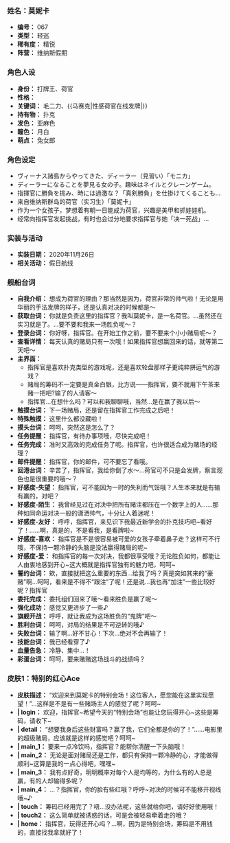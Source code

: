 ### 姓名：莫妮卡
* **编号：** 067
* **类型：** 轻巡
* **稀有度：** 精锐
* **阵营：** 维纳斯假期


### 角色人设
* **身份：** 打牌王、荷官
* **性格：** 
* **关键词：** 毛二力、{{马赛克|性感荷官在线发牌|}}
* **持有物：** 扑克
* **发色：** 亚麻色
* **瞳色：** 月白
* **萌点：** 兔女郎


### 角色设定
* ヴィーナス諸島からやってきた、ディーラー（見習い）「モニカ」
* ディーラーになることを夢見る女の子。趣味はネイルとクレーンゲーム。
* 指揮官に勝負を挑み、時には過激な？「真剣勝負」を仕掛けてくることも…
* 来自维纳斯群岛的荷官（实习生）「莫妮卡」
* 作为一个女孩子，梦想着有朝一日能成为荷官，兴趣是美甲和抓娃娃机。
* 经常向指挥官发起挑战，有时也会过分地要求指挥官与她「决一死战」…


### 实装与活动
* **实装日期：** 2020年11月26日
* **相关活动：** 假日航线


### 舰船台词
* **自我介绍：** 想成为荷官的理由？那当然是因为，荷官非常的帅气啦！无论是用华丽的手法发牌的样子，还是认真对决的时候都是～
* **获取台词：** 你就是负责这里的指挥官？我叫莫妮卡，是一名荷官。…虽然还在实习就是了。…要不要和我来一场胜负呢～？
* **登录台词：** 你好呀，指挥官。在开始工作之前，要不要来个小小赌局呢～？
* **查看详情：** 每天认真的赌局只有一次哦！如果指挥官想赢回来的话，就等第二天吧～
* **主界面：**
  * 指挥官是喜欢扑克类型的游戏呢，还是喜欢轮盘那样子更纯粹拼运气的游戏？
  * 赌局的筹码不一定要是真金白银，比方说——指挥官，要不就用下午茶来赌一把吧?输了的人请客～
  * 指挥官…在想什么吗？可以和我聊聊哦，当然…是在赢了我以后～
* **触摸台词：** 下一场赌局，还是留在指挥官工作完成之后吧！
* **特殊触摸：** 这里什么都没藏啦！
* **摸头台词：** 呵呵，突然这是怎么了？
* **任务提醒：** 指挥官，有待办事项哦，尽快完成吧！
* **任务完成：** 准时又高效的完成任务了呢。指挥官，也许很适合成为赌场的经理？
* **邮件提醒：** 指挥官，你的邮件，可不要忘了看哦。
* **回港台词：** 辛苦了，指挥官，我给你倒了水～…荷官可不只是会发牌，察言观色也是很重要的哦～？
* **好感度-失望：** 指挥官，可不能因为一时的失利而气馁哦？人生本来就是有输有赢的，对吧？
* **好感度-陌生：** 我曾经见过在对决中把所有赌注都压在一个数字上的人……那种如同命运对决一般的潇洒帅气，十分让人着迷呢！
* **好感度-友好：** 呼呼，指挥官，来见识下我最近新学会的扑克技巧吧~看好了！……啊，真是的，不是看我，是看牌啦~
* **好感度-喜欢：** 指挥官是不是很容易被可爱的女孩子牵着鼻子走？这样可不行哦，不保持一颗冷静的头脑是没法赢得赌局的呢~
* **好感度-爱：** 和指挥官的每一次对决，我都很享受哦？无论胜负如何，都能让人由衷地感到开心~这大概就是指挥官独有的魅力吧，呵呵~
* **誓约台词：** 欸，直接就把这么重要的东西…给我了吗？真是突如其来的“豪赌”啊…呵呵，看来是不得不“跟注”了呢！还是说…我也再“加注”一些比较好呢？指挥官
* **委托完成：** 委托组们回来了哦～看来胜负是赢了呢～
* **强化成功：** 感觉又更进步了一些♪
* **旗舰开战：** 呼呼，就让我成为这场胜负的“鬼牌”吧～
* **胜利台词：** 呵呵，对局的结果是不可逆转的哦♪
* **失败台词：** 输了啊…好不甘心！下次…绝对不会再输了！
* **技能台词：** 我已经看穿了♪
* **血量告急：** 冷静、集中…！
* **彩蛋台词：** 呵呵，要来赌赌这场战斗的战绩吗？


### 皮肤1：特别的红心Ace
* **皮肤描述：** “欢迎来到莫妮卡的特别会场！这位客人，愿您能在这里实现愿望！”…这样是不是有一些赌场主人的感觉了呢？呵呵~
* **| login：** 欢迎，指挥官~希望今天的“特别会场”也能让您玩得开心~这些是筹码，请收下~
* **| detail：** “想要我身后这些财富吗？赢了我，它们全都是你的了！”……电影里的超级赌局，应该就是这样的感觉吧？呵呵~
* **| main_1：** 要来一点冷饮吗，指挥官？能帮你清醒一下头脑哦！
* **| main_2：** 无论是面对赌局还是工作，都只有保持一颗冷静的心，才能做得顺利~这算是我的一点心得吧，嘿嘿~
* **| main_3：** 我有点好奇，明明概率对每个人是均等的，为什么有的人总是赢，有的人却输得多呢？
* **| main_4：** …？指挥官，你的脸有些红哦？呼呼~对决的时候可不能移开视线哦~♪
* **| touch：** 筹码已经用完了？唔…没办法呢，这些就给你吧，请好好使用哦！
* **| touch2：** 这么简单就被诱惑的话，可是会被轻易牵着走的哦？
* **| home：** 指挥官，玩得还开心吗？…啊，因为是特别会场，筹码是不用钱的，直接找我拿就好了！
